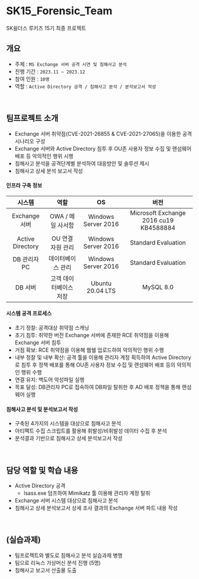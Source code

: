 # SK15_Forensic_Team
SK쉴더스 루키즈 15기 최종 프로젝트
## 개요
- 주제 : ```MS Exchange 서버 공격 시연 및 침해사고 분석```
- 진행 기간 : ```2023.11 ~ 2023.12```
- 참여 인원 : ```10명```
- 역할 : ```Active Directory 공격 / 침해사고 분석 / 분석보고서 작성```

</br>

## 팀프로젝트 소개
- Exchange 서버 취약점(CVE-2021-26855 & CVE-2021-27065)을 이용한 공격 시나리오 구성
- Exchange 서버와 Active Directory 침투 후 OU존 사용자 정보 수집 및 랜섬웨어 배포 등 악의적인 행위 시행
- 침해사고 분석을 공격단계별 분석하여 대응방안 및 솔루션 제시
- 침해사고 상세 분석 보고서 작성

#### 인프라 구축 정보
|시스템|역할|OS|버전|
|:---:|:---:|:---:|:---:|
|Exchange 서버|OWA / 메일 사서함|Windows Server 2016|Microsoft Exchange 2016 cu19 KB4588884|
|Active Directory|OU 연결 자원 관리|Windows Server 2016|Standard Evaluation|
|DB 관리자 PC|데이터베이스 관리|Windows Server 2016|Standard Evaluation|
|DB 서버|고객 데이터베이스 저장|Ubuntu 20.04 LTS|MySQL 8.0|

#### 시스템 공격 프로세스
- 초기 정찰: 공격대상 취약점 스캐닝
- 초기 침투: 취약한 버전 Exchange 서버에 존재한 RCE 취약점을 이용해 Exchange 서버 침투 
- 거점 확보: RCE 취약점을 이용해 웹쉘 업로드하여 악의적인 행위 수행
- 내부 정찰 및 내부 확산: 공격 툴을 이용해 관리자 계정 획득하여 Active Directory로 침투 후 정책 배포를 통해 OU존 사용자 정보 수집 및 랜섬웨어 배포 등의 악의적인 행위 수행
- 연결 유지: 백도어 악성파일 실행
- 목표 달성: DB관리자 PC로 접속하여 DB파일 탈취한 후 AD  배포 정책을 통해 랜섬웨어 실행

#### 침해사고 분석 및 분석보고서 작성
- 구축된 4가지의 시스템을 대상으로 침해사고 분석
- 아티팩트 수집 스크립트를 활용해 휘발성/비휘발성 데이터 수집 후 분석
- 분석결과 기반으로 침해사고 상세 분석보고서 작성

</br>

## 담당 역할 및 학습 내용
- Active Directory 공격
    + lsass.exe 덤프하여 Mimikatz 툴 이용해 관리자 계정 탈취
- Exchange 서버 시스템 대상으로 침해사고 분석
- 침해사고 상세 분석보고서 상세 조사 결과의 Exchange 서버 파트 내용 작성

</br>

## (실습과제)
- 팀프로젝트와 별도로 침해사고 분석 실습과제 병행
- 팀으로 리눅스 가상머신 분석 진행 (5명)
- 침해사고 보고서 산출물 도출
